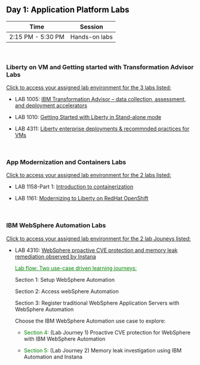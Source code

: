 
<h2 style="color:black">Day 1: Application Platform Labs</h2>

Time | Session 
--------------|----------
2:15 PM - 5:30 PM | Hands-on labs


<br/>

### Liberty on VM and Getting started with Transformation Advisor Labs

 
 [Click to access your assigned lab environment for the 3 labs listed:](liberty-labs-env-assignments.md)
 

  - LAB 1005: [IBM Transformation Advisor – data collection, assessment, and deployment accelerators](https://github.com/IBMTechSales/liberty-enterprise-deployment-labs/tree/master/1005-Transformation_Advisor)
    
  - LAB 1010: [Getting Started with Liberty in Stand-alone mode](https://github.com/IBMTechSales/liberty-enterprise-deployment-labs/tree/master/1010-Modernize-Runtime-to-Liberty)

  - LAB 4311: [Liberty enterprise deployments & recommnded practices for VMs]()

 
 <br/>


### App Modernization and Containers Labs

  [Click to access your assigned lab environment for the 2 labs listed:](appmod-containers-lab-env-assignments.md)

  - LAB 1158-Part 1: [Introduction to containerization](https://github.com/IBMTechSales/klp-workshop-labs/tree/master/1158-Docker-Containers%2BOpenShift/1158-Part1-IntroContainer)
  
  - LAB 1161: [Modernizing to Liberty on RedHat OpenShift](https://github.com/IBMTechSales/klp-workshop-labs/tree/master/1161-RuntimeModernization)
  
   
 <br/>
  
  

### IBM WebSphere Automation Labs

  [Click to access your assigned lab environment for the 2 lab Jouneys listed:](WSA-labs-env-assignments.md)
 


  - LAB 4310: [WebSphere proactive CVE protection and memory leak remediation observed by Instana](https://github.com/IBMTechSales/klp-workshop-labs/tree/master/4310-WebSphere_Automation-TWAS)

    <font color="green"><u>Lab flow: Two use-case driven learning journeys:</u> </font>   
	
    Section 1: Setup WebSphere Automation
	
	Section 2: Access webSphere Automation
	
	Section 3: Register traditional WebSphere Application Servers with WebSphere Automation

    Choose the IBM WebSphere Automation use case to explore: 

    - <font color="green">Section 4: </font> (Lab Journey 1) Proactive CVE protection for WebSphere with IBM WebSphere Automation 

    - <font color="green">Section 5: </font> (Lab Journey 2) Memory leak investigation using IBM Automation and Instana


  
  
  
  
  
  
  
  
  
  